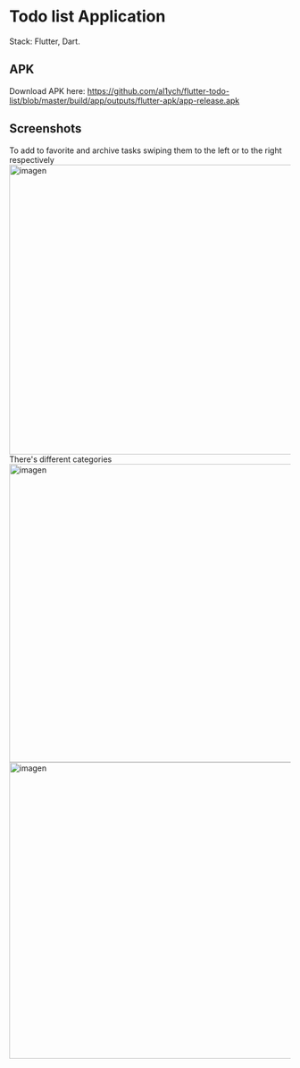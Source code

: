 # Todo list Application
Stack: Flutter, Dart.

## APK
Download APK here: https://github.com/al1ych/flutter-todo-list/blob/master/build/app/outputs/flutter-apk/app-release.apk

## Screenshots
To add to favorite and archive tasks swiping them to the left or to the right respectively
<img width="518" alt="imagen" src="https://user-images.githubusercontent.com/19241702/179195356-e0d5d0f8-bfd8-48da-91f9-9e0e12d2fc3b.png">
There's different categories
<img width="533" alt="imagen" src="https://user-images.githubusercontent.com/19241702/179194997-7a3dbe23-ffa8-4a86-97fa-5eb7dc8af940.png">
<img width="530" alt="imagen" src="https://user-images.githubusercontent.com/19241702/179195101-fef8d68f-de9d-4baa-a391-177db9510d89.png">

